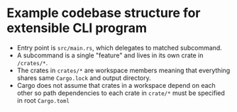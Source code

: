 # Example codebase structure for extensible CLI program

- Entry point is `src/main.rs`, which delegates to matched subcommand.
- A subcommand is a single "feature" and lives in its own crate in `/crates/*`.
- The crates in `crates/*` are workspace members meaning that everything shares same `Cargo.lock` and output directory.
- Cargo does not assume that crates in a workspace depend on each other so path dependencies to each crate in `crate/*` must be specified in root `Cargo.toml`